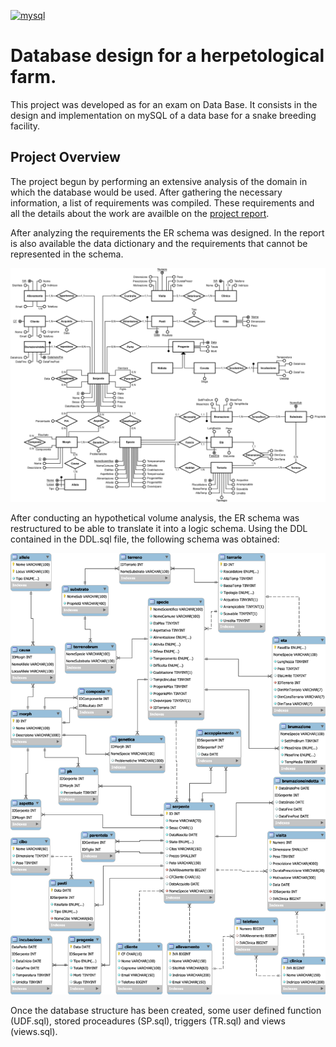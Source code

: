 [![mysql](https://img.shields.io/badge/mysql-ff4466.svg?style=flat&logo=mysql&logoColor=white)](https://www.mysql.com/it/)

# Database design for a herpetological farm.

This project was developed as for an exam on Data Base. 
It consists in the design and implementation on mySQL of a data base for a snake breeding facility.  

## Project Overview
The project begun by performing an extensive analysis of the domain in which the database would be used. After gathering the necessary information, a list of requirements was compiled. 
These requirements and all the details about the work are availble on the [project report](https://github.com/AlessandroViol/HerpDatabase/blob/main/Report%20progetto.pdf). 

After analyzing the requirements the ER schema was designed. In the report is also available the data dictionary and the requirements that cannot be represented in the schema.

![ER schema](https://github.com/AlessandroViol/HerpDatabase/blob/main/Schema%20ER.png)

After conducting an hypothetical volume analysis, the ER schema was restructured to be able to translate it into a logic schema. Using the DDL contained in the DDL.sql file, the following schema was obtained:

![ER schema](https://github.com/AlessandroViol/HerpDatabase/blob/main/Schema%20Logico.png)

Once the database structure has been created, some user defined function (UDF.sql), stored proceadures (SP.sql), triggers (TR.sql) and views (views.sql).
